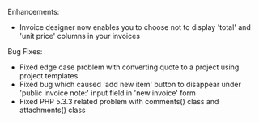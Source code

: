Enhancements:

* Invoice designer now enables you to choose not to display 'total' and 'unit price' columns in your invoices

Bug Fixes:

* Fixed edge case problem with converting quote to a project using project templates
* Fixed bug which caused 'add new item' button to disappear under 'public invoice note:' input field in 'new invoice' form
* Fixed PHP 5.3.3 related problem with comments() class and attachments() class